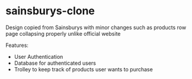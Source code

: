 # sainsburys-clone

Design copied from Sainsburys with minor changes such as products row page collapsing properly unlike official website

Features:
- User Authentication
- Database for authenticated users
- Trolley to keep track of products user wants to purchase




